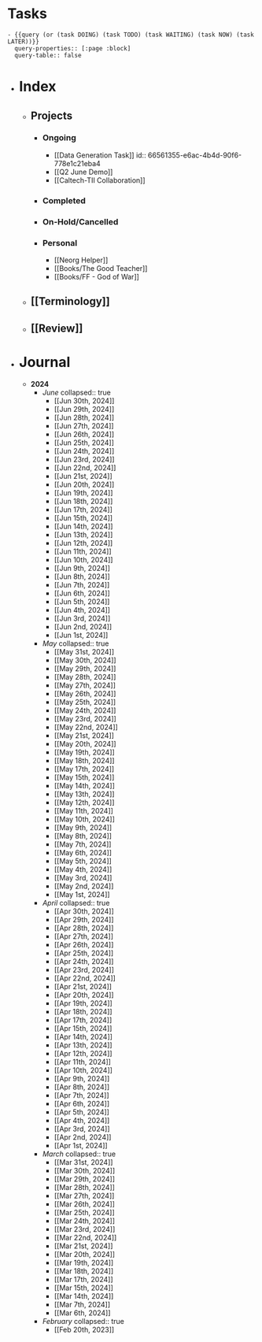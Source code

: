 # Tasks
	- {{query (or (task DOING) (task TODO) (task WAITING) (task NOW) (task LATER))}}
	  query-properties:: [:page :block]
	  query-table:: false
- # Index
	- ## Projects
		- ### Ongoing
			- [[Data Generation Task]]
			  id:: 66561355-e6ac-4b4d-90f6-778e1c21eba4
			- [[Q2 June Demo]]
			- [[Caltech-TII Collaboration]]
		- ### Completed
		- ### On-Hold/Cancelled
		- ### Personal
			- [[Neorg Helper]]
			- [[Books/The Good Teacher]]
			- [[Books/FF - God of War]]
	- ## [[Terminology]]
	- ## [[Review]]
- # Journal
	- **2024**
		- *June*
		  collapsed:: true
			- [[Jun 30th, 2024]]
			- [[Jun 29th, 2024]]
			- [[Jun 28th, 2024]]
			- [[Jun 27th, 2024]]
			- [[Jun 26th, 2024]]
			- [[Jun 25th, 2024]]
			- [[Jun 24th, 2024]]
			- [[Jun 23rd, 2024]]
			- [[Jun 22nd, 2024]]
			- [[Jun 21st, 2024]]
			- [[Jun 20th, 2024]]
			- [[Jun 19th, 2024]]
			- [[Jun 18th, 2024]]
			- [[Jun 17th, 2024]]
			- [[Jun 15th, 2024]]
			- [[Jun 14th, 2024]]
			- [[Jun 13th, 2024]]
			- [[Jun 12th, 2024]]
			- [[Jun 11th, 2024]]
			- [[Jun 10th, 2024]]
			- [[Jun 9th, 2024]]
			- [[Jun 8th, 2024]]
			- [[Jun 7th, 2024]]
			- [[Jun 6th, 2024]]
			- [[Jun 5th, 2024]]
			- [[Jun 4th, 2024]]
			- [[Jun 3rd, 2024]]
			- [[Jun 2nd, 2024]]
			- [[Jun 1st, 2024]]
		- *May*
		  collapsed:: true
			- [[May 31st, 2024]]
			- [[May 30th, 2024]]
			- [[May 29th, 2024]]
			- [[May 28th, 2024]]
			- [[May 27th, 2024]]
			- [[May 26th, 2024]]
			- [[May 25th, 2024]]
			- [[May 24th, 2024]]
			- [[May 23rd, 2024]]
			- [[May 22nd, 2024]]
			- [[May 21st, 2024]]
			- [[May 20th, 2024]]
			- [[May 19th, 2024]]
			- [[May 18th, 2024]]
			- [[May 17th, 2024]]
			- [[May 15th, 2024]]
			- [[May 14th, 2024]]
			- [[May 13th, 2024]]
			- [[May 12th, 2024]]
			- [[May 11th, 2024]]
			- [[May 10th, 2024]]
			- [[May 9th, 2024]]
			- [[May 8th, 2024]]
			- [[May 7th, 2024]]
			- [[May 6th, 2024]]
			- [[May 5th, 2024]]
			- [[May 4th, 2024]]
			- [[May 3rd, 2024]]
			- [[May 2nd, 2024]]
			- [[May 1st, 2024]]
		- *April*
		  collapsed:: true
			- [[Apr 30th, 2024]]
			- [[Apr 29th, 2024]]
			- [[Apr 28th, 2024]]
			- [[Apr 27th, 2024]]
			- [[Apr 26th, 2024]]
			- [[Apr 25th, 2024]]
			- [[Apr 24th, 2024]]
			- [[Apr 23rd, 2024]]
			- [[Apr 22nd, 2024]]
			- [[Apr 21st, 2024]]
			- [[Apr 20th, 2024]]
			- [[Apr 19th, 2024]]
			- [[Apr 18th, 2024]]
			- [[Apr 17th, 2024]]
			- [[Apr 15th, 2024]]
			- [[Apr 14th, 2024]]
			- [[Apr 13th, 2024]]
			- [[Apr 12th, 2024]]
			- [[Apr 11th, 2024]]
			- [[Apr 10th, 2024]]
			- [[Apr 9th, 2024]]
			- [[Apr 8th, 2024]]
			- [[Apr 7th, 2024]]
			- [[Apr 6th, 2024]]
			- [[Apr 5th, 2024]]
			- [[Apr 4th, 2024]]
			- [[Apr 3rd, 2024]]
			- [[Apr 2nd, 2024]]
			- [[Apr 1st, 2024]]
		- *March*
		  collapsed:: true
			- [[Mar 31st, 2024]]
			- [[Mar 30th, 2024]]
			- [[Mar 29th, 2024]]
			- [[Mar 28th, 2024]]
			- [[Mar 27th, 2024]]
			- [[Mar 26th, 2024]]
			- [[Mar 25th, 2024]]
			- [[Mar 24th, 2024]]
			- [[Mar 23rd, 2024]]
			- [[Mar 22nd, 2024]]
			- [[Mar 21st, 2024]]
			- [[Mar 20th, 2024]]
			- [[Mar 19th, 2024]]
			- [[Mar 18th, 2024]]
			- [[Mar 17th, 2024]]
			- [[Mar 15th, 2024]]
			- [[Mar 14th, 2024]]
			- [[Mar 7th, 2024]]
			- [[Mar 6th, 2024]]
		- *February*
		  collapsed:: true
			- [[Feb 20th, 2023]]